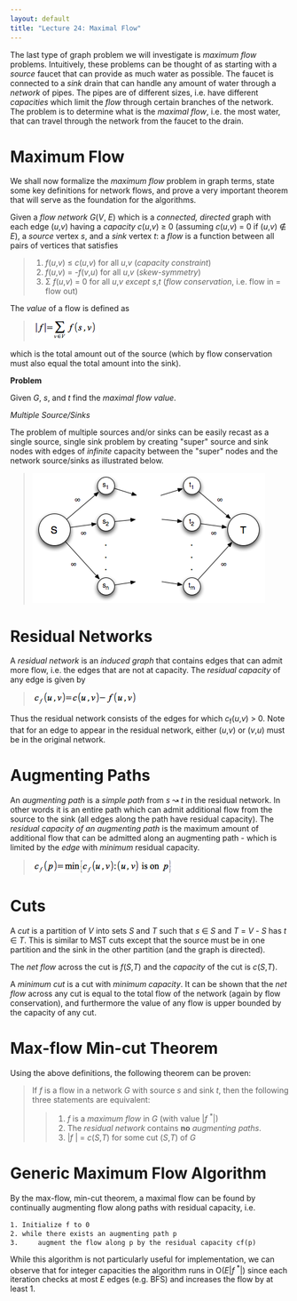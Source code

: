 ```yaml
---
layout: default
title: "Lecture 24: Maximal Flow"
---
```


The last type of graph problem we will investigate is *maximum flow* problems. Intuitively, these problems can be thought of as starting with a *source* faucet that can provide as much water as possible. The faucet is connected to a *sink* drain that can handle any amount of water through a *network* of pipes. The pipes are of different sizes, i.e. have different *capacities* which limit the *flow* through certain branches of the network. The problem is to determine what is the *maximal flow*, i.e. the most water, that can travel through the network from the faucet to the drain.

Maximum Flow
============

We shall now formalize the *maximum flow* problem in graph terms, state some key definitions for network flows, and prove a very important theorem that will serve as the foundation for the algorithms.

Given a *flow network* *G*(*V*, *E*) which is a *connected, directed* graph with each edge (*u*,*v*) having a *capacity* *c*(*u*,*v*) ≥ 0 (assuming *c*(*u*,*v*) = 0 if (*u*,*v*) ∉ *E*), a *source* vertex *s*, and a *sink* vertex *t*: a *flow* is a function between all pairs of vertices that satisfies

> 1.  *f*(*u*,*v*) ≤ *c*(*u*,*v*) for all *u*,*v* (*capacity constraint*)
> 2.  *f*(*u*,*v*) = -*f*(*v*,*u*) for all *u*,*v* (*skew-symmetry*)
> 3.  Σ *f*(*u*,*v*) = 0 for all *u*,*v* *except* *s*,*t* (*flow conservation*, i.e. flow in = flow out)

The *value* of a flow is defined as

> ![image](images/lecture24/MaxFlowVal.png)

which is the total amount out of the source (which by flow conservation must also equal the total amount into the sink).

**Problem**

Given *G*, *s*, and *t* find the *maximal flow value*.

*Multiple Source/Sinks*

The problem of multiple sources and/or sinks can be easily recast as a single source, single sink problem by creating "super" source and sink nodes with edges of *infinite* capacity between the "super" nodes and the network source/sinks as illustrated below.

> ![image](images/lecture24/SuperNode.png)

Residual Networks
=================

A *residual network* is an *induced graph* that contains edges that can admit more flow, i.e. the edges that are not at capacity. The *residual capacity* of any edge is given by

> ![image](images/lecture24/ResidualCapacity.png)

Thus the residual network consists of the edges for which *c*<sub>f</sub>(*u*,*v*) \> 0. Note that for an edge to appear in the residual network, either (*u*,*v*) or (*v*,*u*) must be in the original network.

Augmenting Paths
================

An *augmenting path* is a *simple path* from *s* ↝ *t* in the residual network. In other words it is an entire path which can admit additional flow from the source to the sink (all edges along the path have residual capacity). The *residual capacity of an augmenting path* is the maximum amount of additional flow that can be admitted along an augmenting path - which is limited by the *edge* with *minimum* residual capacity.

> ![image](images/lecture24/AugPath.png)

Cuts
====

A *cut* is a partition of *V* into sets *S* and *T* such that *s* ∈ *S* and *T* = *V* - *S* has *t* ∈ *T*. This is similar to MST cuts except that the source must be in one partition and the sink in the other partition (and the graph is directed).

The *net flow* across the cut is *f*(*S*,*T*) and the *capacity* of the cut is *c*(*S*,*T*).

A *minimum cut* is a cut with *minimum capacity*. It can be shown that the *net flow* across any cut is equal to the total flow of the network (again by flow conservation), and furthermore the value of any flow is upper bounded by the capacity of any cut.

Max-flow Min-cut Theorem
========================

Using the above definitions, the following theorem can be proven:

> If *f* is a flow in a network *G* with source *s* and sink *t*, then the following three statements are equivalent:
>
> > 1.  *f* is a *maximum flow* in *G* (with value |*f* <sup>\*</sup>|)
> > 2.  The *residual network* contains **no** *augmenting paths*.
> > 3.  |*f* | = *c*(*S*,*T*) for some cut (*S*,*T*) of *G*

Generic Maximum Flow Algorithm
==============================

By the max-flow, min-cut theorem, a maximal flow can be found by continually augmenting flow along paths with residual capacity, i.e.

	1. Initialize f to 0
	2. while there exists an augmenting path p
	3.     augment the flow along p by the residual capacity cf(p)
	
While this algorithm is not particularly useful for implementation, we can observe that for integer capacities the algorithm runs in O(*E*|*f* <sup>\*</sup>|) since each iteration checks at most *E* edges (e.g. BFS) and increases the flow by at least 1.

